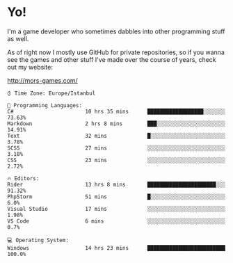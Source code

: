 # Yo!

I'm a game developer who sometimes dabbles into other programming stuff as well.

As of right now I mostly use GitHub for private repositories, so if you wanna see the games and other stuff I've made over the course of years, check out my website: 

http://mors-games.com/

<!--START_SECTION:waka-->
```text
⌚︎ Time Zone: Europe/Istanbul

💬 Programming Languages: 
C#                       10 hrs 35 mins      ██████████████████░░░░░░░   73.63% 
Markdown                 2 hrs 8 mins        ███░░░░░░░░░░░░░░░░░░░░░░   14.91% 
Text                     32 mins             █░░░░░░░░░░░░░░░░░░░░░░░░   3.78% 
SCSS                     27 mins             ░░░░░░░░░░░░░░░░░░░░░░░░░   3.18% 
CSS                      23 mins             ░░░░░░░░░░░░░░░░░░░░░░░░░   2.72%

🔥 Editors: 
Rider                    13 hrs 8 mins       ██████████████████████░░░   91.32% 
PhpStorm                 51 mins             █░░░░░░░░░░░░░░░░░░░░░░░░   6.0% 
Visual Studio            17 mins             ░░░░░░░░░░░░░░░░░░░░░░░░░   1.98% 
VS Code                  6 mins              ░░░░░░░░░░░░░░░░░░░░░░░░░   0.7%

💻 Operating System: 
Windows                  14 hrs 23 mins      █████████████████████████   100.0%

```


<!--END_SECTION:waka-->
